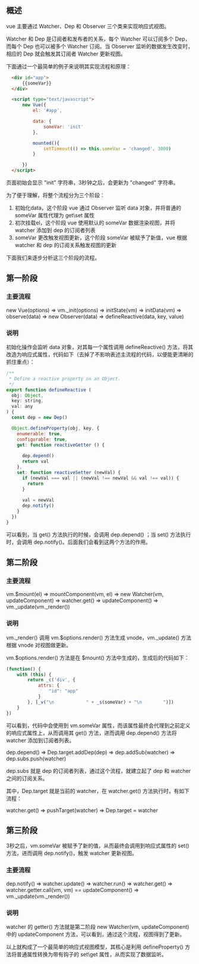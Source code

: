 ## 概述

vue 主要通过 Watcher、Dep 和 Observer 三个类来实现响应式视图。

Watcher 和 Dep 是订阅者和发布者的关系，每个 Watcher 可以订阅多个 Dep，而每个 Dep 也可以被多个 Watcher 订阅。当 Observer 监听的数据发生改变时，相应的 Dep 就会触发其订阅者 Watcher 更新视图。

下面通过一个最简单的例子来说明其实现流程和原理：

```html
  <div id="app">
      {{someVar}}
  </div>

  <script type="text/javascript">
      new Vue({
          el: '#app',

          data: {
              someVar: 'init'
          },

          mounted(){
              setTimeout(() => this.someVar = 'changed', 3000)
          }

      })
  </script>
```

页面初始会显示 "init" 字符串，3秒钟之后，会更新为 "changed" 字符串。

为了便于理解，将整个流程分为三个阶段：

1. 初始化data，这个阶段 vue 通过 Observer 监听 data 对象，并将普通的 someVar 属性代理为 get\set 属性
2. 初次挂载el，这个阶段 vue 使用默认的 someVar 数据渲染视图，并将 watcher 添加到 dep 的订阅者列表
3. someVar 更改触发视图更新，这个阶段 someVar 被赋予了新值，vue 根据 watcher 和 dep 的订阅关系触发视图的更新

下面我们来逐步分析这三个阶段的流程。

## 第一阶段

### 主要流程

new Vue(options) => vm._init(options) => initState(vm) => initData(vm) => observe(data) => new Observer(data) => defineReactive(data, key, value)

### 说明

初始化操作会监听 data 对象，对其每一个属性调用 defineReactive() 方法，将其改造为响应式属性，代码如下（去掉了不影响表述主流程的代码，以便能更清晰的抓住重点）：

```javascript
/**
 * Define a reactive property on an Object.
 */
export function defineReactive (
  obj: Object,
  key: string,
  val: any
) {
  const dep = new Dep()

  Object.defineProperty(obj, key, {
    enumerable: true,
    configurable: true,
    get: function reactiveGetter () {
    
      dep.depend()
      return val
    },
    set: function reactiveSetter (newVal) {
      if (newVal === val || (newVal !== newVal && val !== val)) {
        return
      }
      
      val = newVal
      dep.notify()
    }
  })
}
```

可以看到，当 get() 方法执行的时候，会调用 dep.depend() ；当 set() 方法执行时，会调用 dep.notify()。后面我们会看到这两个方法的作用。

## 第二阶段

### 主要流程

vm.$mount(el) => mountComponent(vm, el) => new Watcher(vm, updateComponent) => watcher.get() => updateComponent() => vm._update(vm._render())

### 说明

vm._render() 调用 vm.$options.render() 方法生成 vnode，vm._update() 方法根据 vnode 对视图做更新。

vm.$options.render() 方法是在 $mount() 方法中生成的，生成后的代码如下：

```javascript
(function() {
    with (this) {
        return _c('div', {
            attrs: {
                "id": "app"
            }
        }, [_v("\n            " + _s(someVar) + "\n        ")])
    }
})
```

可以看到，代码中会使用到 vm.someVar 属性，而该属性最终会代理到之前定义的响应式属性上，从而调用其 get() 方法，进而调用 dep.depend() 方法将 watcher 添加到订阅者列表。

dep.depend() => Dep.target.addDep(dep) => dep.addSub(watcher) => dep.subs.push(watcher)

dep.subs 就是 dep 的订阅者列表，通过这个流程，就建立起了 dep 和 watcher 之间的订阅关系。

其中，Dep.target 就是当前的 watcher，在 watcher.get() 方法执行时，有如下流程：

watcher.get() => pushTarget(watcher) => Dep.target = watcher

## 第三阶段

3秒之后，vm.someVar 被赋予了新的值，从而最终会调用到响应式属性的 set() 方法，进而调用 dep.notify()，触发 watcher 更新视图。

### 主要流程

dep.notify() => watcher.update() => watcher.run() => watcher.get() => watcher.getter.call(vm, vm) == updateComponent() => vm._update(vm._render())

### 说明

watcher 的 getter() 方法就是第二阶段 new Watcher(vm, updateComponent) 中的 updateComponent 方法，可以看到，通过这个流程，视图得到了更新。

以上就构成了一个最简单的响应式视图模型，其核心是利用 defineProperty() 方法将普通属性转换为带有钩子的 set\get 属性，从而实现了数据监听。




